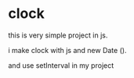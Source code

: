 # clock
this is very simple project in js.


i make clock with js and new Date ().


and use setInterval in my project

